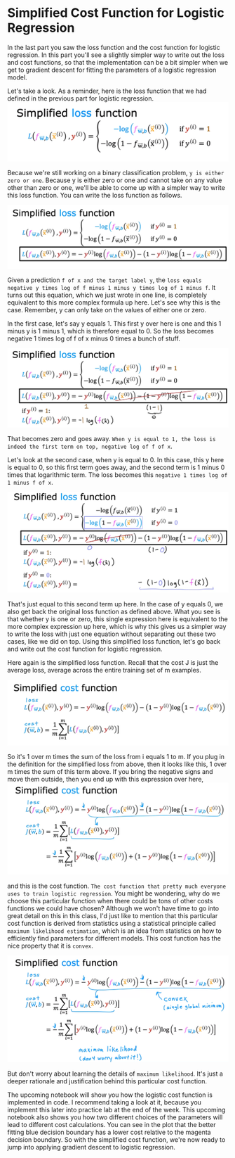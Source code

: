 # Simplified Cost Function for Logistic Regression

In the last part you saw the loss function and the cost function for logistic regression. In this part you'll see a slightly simpler way to write out the loss and cost functions, so that the implementation can be a bit simpler when we get to gradient descent for fitting the parameters of a logistic regression model.

Let's take a look. As a reminder, here is the loss function that we had defined in the previous part for logistic regression.
![SCFLR (1)](./../../Assets/Supervised/CFLR/SCFLR%20(1).png)

Because we're still working on a binary classification problem, `y is either zero or one`. Because y is either zero or one and cannot take on any value other than zero or one, we'll be able to come up with a simpler way to write this loss function. You can write the loss function as follows.

![SCFLR (2)](./../../Assets/Supervised/CFLR/SCFLR%20(2).png)

Given a prediction `f of x and the target label y`, the `loss equals negative y times log of f minus 1 minus y times log of 1 minus f`. It turns out this equation, which we just wrote in one line, is completely equivalent to this more complex formula up here. Let's see why this is the case. Remember, y can only take on the values of either one or zero.

In the first case, let's say y equals 1. This first y over here is one and this 1 minus y is 1 minus 1, which is therefore equal to 0. So the loss becomes negative 1 times log of f of x minus 0 times a bunch of stuff.

![SCFLR (4)](./../../Assets/Supervised/CFLR/SCFLR%20(4).png)

That becomes zero and goes away. `When y is equal to 1, the loss is indeed the first term on top, negative log of f of x`.

Let's look at the second case, when y is equal to 0. In this case, this y here is equal to 0, so this first term goes away, and the second term is 1 minus 0 times that logarithmic term. The loss becomes this `negative 1 times log of 1 minus f of x`.

![SCFLR (5)](./../../Assets/Supervised/CFLR/SCFLR%20(5).png)

That's just equal to this second term up here. In the case of y equals 0, we also get back the original loss function as defined above. What you see is that whether y is one or zero, this single expression here is equivalent to the more complex expression up here, which is why this gives us a simpler way to write the loss with just one equation without separating out these two cases, like we did on top. Using this simplified loss function, let's go back and write out the cost function for logistic regression.

Here again is the simplified loss function. Recall that the cost J is just the average loss, average across the entire training set of m examples.

![SCFLR (6)](./../../Assets/Supervised/CFLR/SCFLR%20(6).png)

So it's 1 over m times the sum of the loss from i equals 1 to m. If you plug in the definition for the simplified loss from above, then it looks like this, 1 over m times the sum of this term above. If you bring the negative signs and move them outside, then you end up with this expression over here,
![SCFLR (7)](./../../Assets/Supervised/CFLR/SCFLR%20(7).png)

and this is the cost function. `The cost function that pretty much everyone uses to train logistic regression`. You might be wondering, why do we choose this particular function when there could be tons of other costs functions we could have chosen? Although we won't have time to go into great detail on this in this class, I'd just like to mention that this particular cost function is derived from statistics using a statistical principle called `maximum likelihood estimation`, which is an idea from statistics on how to efficiently find parameters for different models. This cost function has the nice property that it is `convex`.

![SCFLR (8)](./../../Assets/Supervised/CFLR/SCFLR%20(8).png)

But don't worry about learning the details of `maximum likelihood`. It's just a deeper rationale and justification behind this particular cost function.


The upcoming notebook will show you how the logistic cost function is implemented in code. I recommend taking a look at it, because you implement this later into practice lab at the end of the week. This upcoming notebook also shows you how two different choices of the parameters will lead to different cost calculations. You can see in the plot that the better fitting blue decision boundary has a lower cost relative to the magenta decision boundary. So with the simplified cost function, we're now ready to jump into applying gradient descent to logistic regression.
<!--
![SCFLR (3)](./../../Assets/Supervised/CFLR/SCFLR%20(3).png) -->
